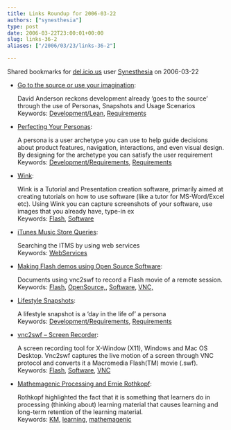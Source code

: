```yaml
---
title: Links Roundup for 2006-03-22
authors: ["synesthesia"]
type: post
date: 2006-03-22T23:00:01+00:00
slug: links-36-2 
aliases: ["/2006/03/23/links-36-2"]

---
```

Shared bookmarks for [del.icio.us][1] user  [Synesthesia][2] on 2006-03-22

  * [Go to the source or use your imagination][3]:
  
    David Anderson reckons development already &#8216;goes to the source&#8217; through the use of Personas, Snapshots and Usage Scenarios   
    Keywords: [Development/Lean][4], [Requirements][5]
  * [Perfecting Your Personas][6]:
  
    A persona is a user archetype you can use to help guide decisions about product features, navigation, interactions, and even visual design. By designing for the archetype you can satisfy the user requirement   
    Keywords: [Development/Requirements][7], [Requirements][5]
  * [Wink][8]:
  
    Wink is a Tutorial and Presentation creation software, primarily aimed at creating tutorials on how to use software (like a tutor for MS-Word/Excel etc). Using Wink you can capture screenshots of your software, use images that you already have, type-in ex   
    Keywords: [Flash][9], [Software][10]
  * [iTunes Music Store Queries][11]:
  
    Searching the ITMS by using web services   
    Keywords: [WebServices][12]
  * [Making Flash demos using Open Source Software][13]:
  
    Documents using vnc2swf to record a Flash movie of a remote session.   
    Keywords: [Flash][9], [OpenSource,][14], [Software][10], [VNC,][15]
  * [Lifestyle Snapshots][16]:
  
    A lifestyle snapshot is a &#8216;day in the life of&#8217; a persona   
    Keywords: [Development/Requirements][7], [Requirements][5]
  * [vnc2swf &#8211; Screen Recorder][17]:
  
    A screen recording tool for X-Window (X11), Windows and Mac OS Desktop. Vnc2swf captures the live motion of a screen through VNC protocol and converts it a Macromedia Flash(TM) movie (.swf).   
    Keywords: [Flash][9], [Software][10], [VNC][18]
  * [Mathemagenic Processing and Ernie Rothkopf][19]:
  
    Rothkopf highlighted the fact that it is something that learners do in processing (thinking about) learning material that causes learning and long-term retention of the learning material.    
    Keywords: [KM][20], [learning][21], [mathemagenic][22]

 [1]: https://del.icio.us/
 [2]: https://del.icio.us/synesthesia
 [3]: https://www.agilemanagement.net/Articles/Weblog/Gotothesourceoruseyourima.html "https://www.agilemanagement.net/Articles/Weblog/Gotothesourceoruseyourima.html"
 [4]: https://del.icio.us/synesthesia/Development/Lean
 [5]: https://del.icio.us/synesthesia/Requirements
 [6]: https://www.cooper.com/newsletters/2001_07/perfecting_your_personas.htm "https://www.cooper.com/newsletters/2001_07/perfecting_your_personas.htm"
 [7]: https://del.icio.us/synesthesia/Development/Requirements
 [8]: https://www.debugmode.com/wink/ "https://www.debugmode.com/wink/"
 [9]: https://del.icio.us/synesthesia/Flash
 [10]: https://del.icio.us/synesthesia/Software
 [11]: https://www.engeek.com/?p=37 "https://www.engeek.com/?p=37"
 [12]: https://del.icio.us/synesthesia/WebServices
 [13]: https://www.oreillynet.com/pub/wlg/9310 "https://www.oreillynet.com/pub/wlg/9310"
 [14]: https://del.icio.us/synesthesia/OpenSource,
 [15]: https://del.icio.us/synesthesia/VNC,
 [16]: https://www.uidesign.net/2000/papers/lifestylesnapshot.html "https://www.uidesign.net/2000/papers/lifestylesnapshot.html"
 [17]: https://www.unixuser.org/~euske/vnc2swf/ "https://www.unixuser.org/~euske/vnc2swf/"
 [18]: https://del.icio.us/synesthesia/VNC
 [19]: https://www.worklearningjournal.com/2006/03/mathemagenic_pr.html "https://www.worklearningjournal.com/2006/03/mathemagenic_pr.html"
 [20]: https://del.icio.us/synesthesia/KM
 [21]: https://del.icio.us/synesthesia/learning
 [22]: https://del.icio.us/synesthesia/mathemagenic